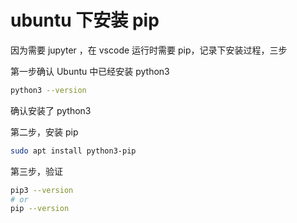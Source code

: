 # ubuntu 下安装 pip

因为需要 jupyter ，在 vscode 运行时需要 pip，记录下安装过程，三步

第一步确认 Ubuntu 中已经安装 python3

```sh
python3 --version
```

确认安装了 python3

第二步，安装 pip

```sh
sudo apt install python3-pip
```

第三步，验证

```sh
pip3 --version
# or
pip --version
```

